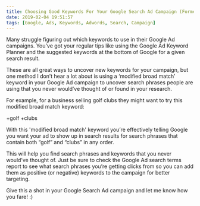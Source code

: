```yaml
---
title: Choosing Good Keywords For Your Google Search Ad Campaign (Formerly Adwords)
date: 2019-02-04 19:51:57
tags: [Google, Ads, Keywords, Adwords, Search, Campaign]
---
```


Many struggle figuring out which keywords to use in their Google Ad campaigns. You’ve got your regular tips like using the Google Ad Keyword Planner and the suggested keywords at the bottom of Google for a given search result. 

These are all great ways to uncover new keywords for your campaign, but one method I don’t hear a lot about is using a ‘modified broad match’ keyword in your Google Ad campaign to uncover search phrases people are using that you never would’ve thought of or found in your research.

For example, for a business selling golf clubs they might want to try this modified broad match keyword:

+golf +clubs

With this 'modified broad match' keyword you’re effectively telling Google you want your ad to show up in search results for search phrases that contain both “golf” and “clubs” in any order. 

This will help you find search phrases and keywords that you never would’ve thought of. Just be sure to check the Google Ad search terms report to see what search phrases you’re getting clicks from so you can add them as positive (or negative) keywords to the campaign for better targeting.

Give this a shot in your Google Search Ad campaign and let me know how you fare! :)